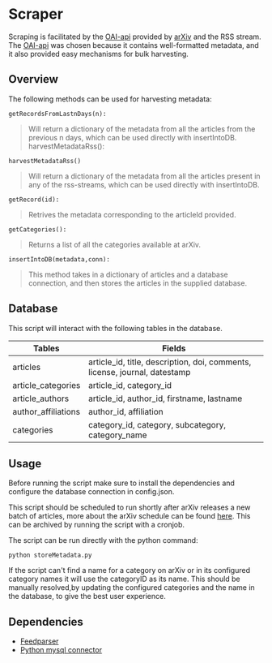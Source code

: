 # Scraper

Scraping is facilitated by the [OAI-api](https://arxiv.org/help/oa/index) provided by [arXiv](https://arxiv.org/) and the RSS stream.  The [OAI-api](https://arxiv.org/help/oa/index) was chosen because it contains well-formatted metadata, and it also provided easy mechanisms for bulk harvesting.


## Overview
The following methods can be used for harvesting metadata:

``getRecordsFromLastnDays(n):``

>Will return a dictionary of the metadata from all the articles from the previous n days, which can be used directly with insertIntoDB. harvestMetadataRss():

``harvestMetadataRss()``

>Will return a dictionary of the metadata from all the articles present in any of the rss-streams, which can be used directly with insertIntoDB.

``getRecord(id):``

>Retrives the metadata corresponding to the articleId provided.

``getCategories():``

>Returns a list of all the categories available at arXiv.

``insertIntoDB(metadata,conn):``

>This method takes in a dictionary of articles and a database connection, and then stores the articles in the supplied database.

## Database

This script will interact with the following tables in the database.

| Tables | Fields |
| ------------- | ------------- |
| articles  | article_id, title, description, doi, comments, license, journal, datestamp|
| article_categories  | article_id, category_id |
|article_authors| article_id, author_id, firstname, lastname|
|author_affiliations| author_id, affiliation|
|categories| category_id, category, subcategory, category_name|

## Usage

Before running the script make sure to install the dependencies and configure the database connection in config.json.

 This script should be scheduled to run shortly after arXiv releases a new batch of articles, more about the arXiv schedule can be found [here](/../../#arxiv-schedule). This can be archived by running the script with a cronjob.

 The script can be run directly with the python command: 
```
python storeMetadata.py
```

If the script can't find a name for a category on arXiv or in its configured category names it will use the categoryID as its name. This should be manually resolved,by updating the configured categories and the name in the database, to give the best user experience.
## Dependencies

- [Feedparser](https://github.com/kurtmckee/feedparser)
- [Python mysql connector](https://github.com/mysql/mysql-connector-python)
